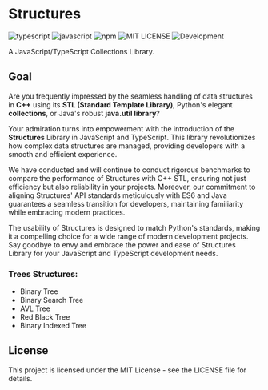 # Structures


![typescript](https://img.shields.io/badge/TYPESCRIPT-blue?style=for-the-badge&logo=typescript&logoColor=white)
![javascript](https://img.shields.io/badge/JAVASCRIPT-yellow?style=for-the-badge&logo=javascript&logoColor=white)
![npm](https://img.shields.io/badge/NPM-red?style=for-the-badge&logo=npm&logoColor=white
)
![MIT LICENSE](https://img.shields.io/badge/license-MIT-blue?style=for-the-badge)
![Development](https://img.shields.io/badge/under_development-gray?style=for-the-badge&logo=hammer&logoColor=white)

A JavaScript/TypeScript Collections Library.

## Goal

Are you frequently impressed by the seamless handling of data structures in **C++** using its **STL (Standard Template Library)**, Python's elegant **collections**, or Java's robust **java.util library**?

Your admiration turns into empowerment with the introduction of the **Structures** Library in JavaScript and TypeScript. This library revolutionizes how complex data structures are managed, providing developers with a smooth and efficient experience.

We have conducted and will continue to conduct rigorous benchmarks to compare the performance of Structures with C++ STL, ensuring not just efficiency but also reliability in your projects. Moreover, our commitment to aligning Structures' API standards meticulously with ES6 and Java guarantees a seamless transition for developers, maintaining familiarity while embracing modern practices.

The usability of Structures is designed to match Python's standards, making it a compelling choice for a wide range of modern development projects. Say goodbye to envy and embrace the power and ease of Structures Library for your JavaScript and TypeScript development needs.

### Trees Structures:
 - Binary Tree
 - Binary Search Tree
 - AVL Tree
 - Red Black Tree
 - Binary Indexed Tree


## License

This project is licensed under the MIT License - see the LICENSE file for details.